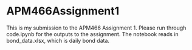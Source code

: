# APM466Assignment1


This is my submission to the APM466 Assignment 1. Please run through code.ipynb for the outputs to the assignment. The notebook reads in bond_data.xlsx, which is daily bond data.

